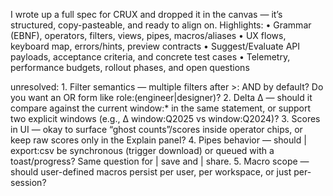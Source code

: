 I wrote up a full spec for CRUX and dropped it in the canvas — it’s structured, copy-pasteable, and ready to align on. Highlights:
	•	Grammar (EBNF), operators, filters, views, pipes, macros/aliases
	•	UX flows, keyboard map, errors/hints, preview contracts
	•	Suggest/Evaluate API payloads, acceptance criteria, and concrete test cases
	•	Telemetry, performance budgets, rollout phases, and open questions

unresolved:
	1.	Filter semantics — multiple filters after >: AND by default? Do you want an OR form like role:(engineer|designer)?
	2.	Delta Δ — should it compare against the current window:* in the same statement, or support two explicit windows (e.g., Δ window:Q2025 vs window:Q2024)?
	3.	Scores in UI — okay to surface “ghost counts”/scores inside operator chips, or keep raw scores only in the Explain panel?
	4.	Pipes behavior — should | export:csv be synchronous (trigger download) or queued with a toast/progress? Same question for | save and | share.
	5.	Macro scope — should user-defined macros persist per user, per workspace, or just per-session?